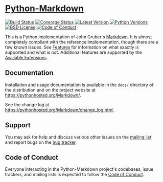 [Python-Markdown][]
===================

[![Build Status](http://img.shields.io/travis/Python-Markdown/markdown.svg)](https://travis-ci.org/Python-Markdown/markdown)
[![Coverage Status](https://img.shields.io/coveralls/Python-Markdown/markdown.svg)](https://coveralls.io/r/Python-Markdown/markdown?branch=master)
[![Latest Version](http://img.shields.io/pypi/v/Markdown.svg)](http://pypi.python.org/pypi/Markdown)
[![Python Versions](http://img.shields.io/pypi/pyversions/Markdown.svg)](http://pypi.python.org/pypi/Markdown)
[![BSD License](http://img.shields.io/badge/license-BSD-yellow.svg)](http://opensource.org/licenses/BSD-3-Clause)
[![Code of Conduct](https://img.shields.io/badge/code%20of%20conduct-contributor%20covenant-green.svg?style=flat-square)][Code of Conduct]

This is a Python implementation of John Gruber's [Markdown][]. 
It is almost completely compliant with the reference implementation,
though there are a few known issues. See [Features][] for information 
on what exactly is supported and what is not. Additional features are 
supported by the [Available Extensions][].

[Python-Markdown]: https://pythonhosted.org/Markdown/
[Markdown]: http://daringfireball.net/projects/markdown/
[Features]: https://pythonhosted.org/Markdown/index.html#Features
[Available Extensions]: https://pythonhosted.org/Markdown/extensions/index.html


Documentation
-------------

Installation and usage documentation is available in the `docs/` directory
of the distribution and on the project website at 
<https://pythonhosted.org/Markdown/>.

See the change log at <https://pythonhosted.org/Markdown/change_log.html>.

Support
-------

You may ask for help and discuss various other issues on the [mailing list][] and report bugs on the [bug tracker][].

[mailing list]: http://lists.sourceforge.net/lists/listinfo/python-markdown-discuss
[bug tracker]: http://github.com/Python-Markdown/markdown/issues 

Code of Conduct
---------------

Everyone interacting in the Python-Markdown project's codebases, issue trackers, and mailing lists is expected to follow the [Code of Conduct].

[Code of Conduct]: https://github.com/Python-Markdown/markdown/blob/master/CODE_OF_CONDUCT.md
